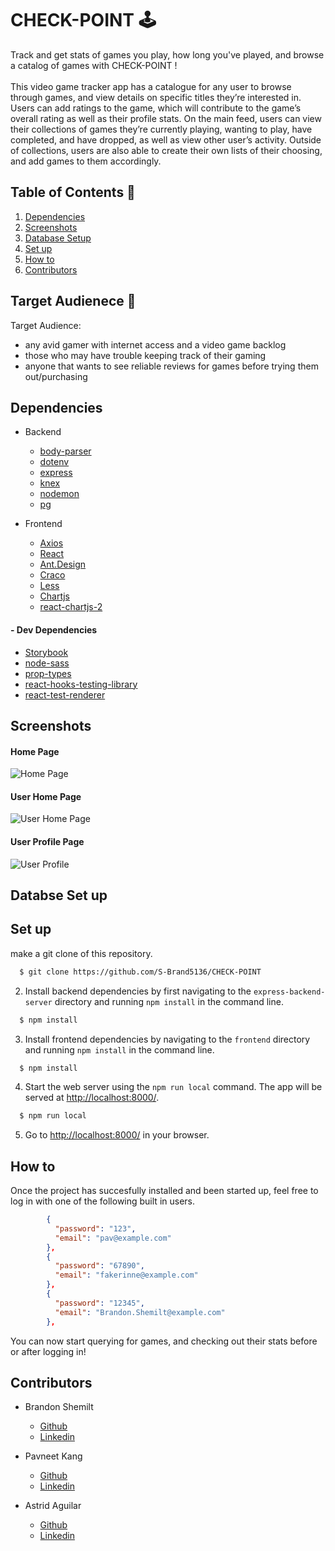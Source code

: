 # CHECK-POINT 🕹️

Track and get stats of games you play, how long you've played, and browse a catalog of games with CHECK-POINT !
<br />
<br />
This video game tracker app has a catalogue for any user to browse through games, and view details on specific titles they’re interested in. Users can add ratings to the game, which will contribute to the game’s overall rating as well as their profile stats. On the main feed, users can view their collections of games they’re currently playing, wanting to play, have completed, and have dropped, as well as view other user’s activity. Outside of collections, users are also able to create their own lists of their choosing, and add games to them accordingly.

## Table of Contents 📖

1. [Dependencies](#dependencies)
2. [Screenshots](#screenshots)
3. [Database Setup](#database)
4. [Set up](#setUp)
5. [How to](#howTo)
6. [Contributors](#contributors)

## Target Audienece 🙇

Target Audience:

- any avid gamer with internet access and a video game backlog
- those who may have trouble keeping track of their gaming
- anyone that wants to see reliable reviews for games before trying them out/purchasing

## Dependencies <a name='dependencies'></a>

- Backend

  - [body-parser](https://expressjs.com/en/resources/middleware/body-parser.html)
  - [dotenv](https://www.npmjs.com/package/dotenv)
  - [express](https://expressjs.com/)
  - [knex](https://knexjs.org/)
  - [nodemon](https://www.npmjs.com/package/nodemon)
  - [pg](https://www.npmjs.com/package/pg)

- Frontend
  - [Axios](https://axios-http.com/docs/intro)
  - [React](https://reactjs.org/)
  - [Ant.Design](https://ant.design/)
  - [Craco](https://www.npmjs.com/package/@craco/craco)
  - [Less](https://lesscss.org/)
  - [Chartjs](https://www.chartjs.org/)
  - [react-chartjs-2](https://www.npmjs.com/package/react-chartjs-2)

#### - Dev Dependencies

- [Storybook](https://storybook.js.org/)
- [node-sass](https://www.npmjs.com/package/node-sass)
- [prop-types](https://www.npmjs.com/package/prop-types)
- [react-hooks-testing-library](https://react-hooks-testing-library.com/)
- [react-test-renderer](https://reactjs.org/docs/test-renderer.html)

## Screenshots <a name='screenshots'></a>

#### Home Page

![Home Page](https://github.com/S-Brand5136/CHECK-POINT/blob/master/docs/homepage_user.png)

#### User Home Page

![User Home Page](https://github.com/S-Brand5136/CHECK-POINT/blob/master/docs/homepage_user.png)

#### User Profile Page

![User Profile](https://github.com/S-Brand5136/CHECK-POINT/blob/master/docs/user_profile.png)

## Databse Set up <a name='database'></a>

## Set up <a name='setUp'></a>

make a git clone of this repository.

```bash
  $ git clone https://github.com/S-Brand5136/CHECK-POINT
```

2. Install backend dependencies by first navigating to the `express-backend-server` directory and running `npm install` in the command line.

```bash
  $ npm install
```

3. Install frontend dependencies by navigating to the `frontend` directory and running `npm install` in the command line.

```bash
  $ npm install
```

4. Start the web server using the `npm run local` command. The app will be served at <http://localhost:8000/>.

```bash
  $ npm run local
```

5. Go to <http://localhost:8000/> in your browser.

## How to <a name='howTo'></a>

Once the project has succesfully installed and been started up, feel free to log in with one of the following built in users.

```JSON
        {
          "password": "123",
          "email": "pav@example.com"
        },
        {
          "password": "67890",
          "email": "fakerinne@example.com"
        },
        {
          "password": "12345",
          "email": "Brandon.Shemilt@example.com"
        },

```

You can now start querying for games, and checking out their stats before or after logging in!

## Contributors <a name='contributors'></a>

- Brandon Shemilt

  - [Github](https://github.com/S-Brand5136)
  - [Linkedin](www.linkedin.com/in/brandon-shemilt-89a9401b1)

- Pavneet Kang

  - [Github](https://github.com/Pavneetk)
  - [Linkedin](https://www.linkedin.com/in/astrid-ch-aguilar/)

- Astrid Aguilar
  - [Github](https://github.com/astridcha1x)
  - [Linkedin](https://www.linkedin.com/in/pavneet-k-a139b3108/)
